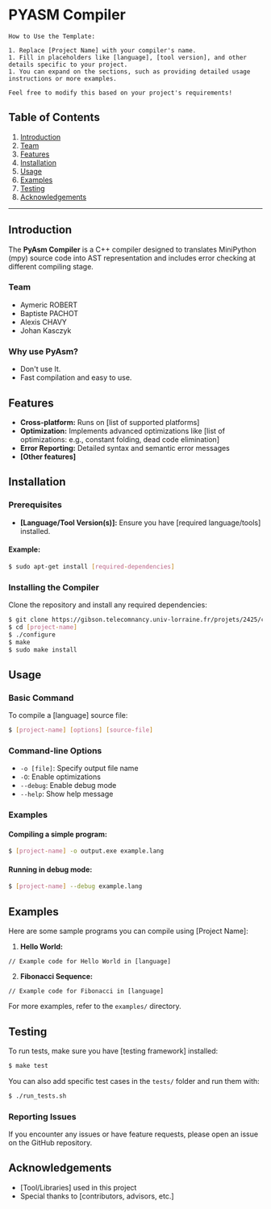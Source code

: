 # PYASM Compiler


    How to Use the Template:

    1. Replace [Project Name] with your compiler's name.
    1. Fill in placeholders like [language], [tool version], and other details specific to your project.
    1. You can expand on the sections, such as providing detailed usage instructions or more examples.

    Feel free to modify this based on your project's requirements!



## Table of Contents

1. [Introduction](#introduction)
1. [Team](#team)
1. [Features](#features)
1. [Installation](#installation)
1. [Usage](#usage)
1. [Examples](#examples)
1. [Testing](#testing)
1. [Acknowledgements](#acknowledgements)

---

## Introduction

The **PyAsm Compiler** is a C++ compiler designed to translates MiniPython (mpy) source code into AST representation and includes error checking at different compiling stage.

### Team

- Aymeric ROBERT
- Baptiste PACHOT
- Alexis CHAVY
- Johan Kasczyk

### Why use PyAsm?

- Don't use It.
- Fast compilation and easy to use.


## Features

- **Cross-platform:** Runs on [list of supported platforms]
- **Optimization:** Implements advanced optimizations like [list of optimizations: e.g., constant folding, dead code elimination]
- **Error Reporting:** Detailed syntax and semantic error messages
- **[Other features]**

## Installation

### Prerequisites

- **[Language/Tool Version(s)]:** Ensure you have [required language/tools] installed.

#### Example:

```bash
$ sudo apt-get install [required-dependencies]
```

### Installing the Compiler

Clone the repository and install any required dependencies:

```bash
$ git clone https://gibson.telecomnancy.univ-lorraine.fr/projets/2425/compil/[project-name].git
$ cd [project-name]
$ ./configure
$ make
$ sudo make install
```

## Usage

### Basic Command

To compile a [language] source file:

```bash
$ [project-name] [options] [source-file]
```

### Command-line Options

- `-o [file]`: Specify output file name
- `-O`: Enable optimizations
- `--debug`: Enable debug mode
- `--help`: Show help message

### Examples

#### Compiling a simple program:

```bash
$ [project-name] -o output.exe example.lang
```

#### Running in debug mode:

```bash
$ [project-name] --debug example.lang
```

## Examples

Here are some sample programs you can compile using [Project Name]:

1. **Hello World:**

```language
// Example code for Hello World in [language]
```

2. **Fibonacci Sequence:**

```language
// Example code for Fibonacci in [language]
```

For more examples, refer to the `examples/` directory.

## Testing

To run tests, make sure you have [testing framework] installed:

```bash
$ make test
```

You can also add specific test cases in the `tests/` folder and run them with:

```bash
$ ./run_tests.sh
```

### Reporting Issues

If you encounter any issues or have feature requests, please open an issue on the GitHub repository.

## Acknowledgements

- [Tool/Libraries] used in this project
- Special thanks to [contributors, advisors, etc.]

